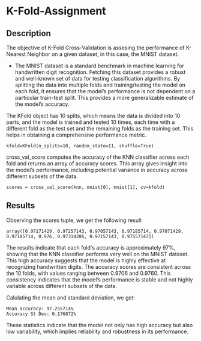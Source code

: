 # K-Fold-Assignment

## Description
The objective of K-Fold Cross-Validation is assesing the performance of K-Nearest Neighbor on a given dataset, in this case, the MNIST dataset. 
* The MNIST dataset is a standard benchmark in machine learning for handwritten digit recognition. Fetching this dataset provides a robust and well-known set of data for testing classification algorithms.
By splitting the data into multiple folds and training/testing the model on each fold, it ensures that the model’s performance is not dependent on a particular train-test split. This provides a more generalizable estimate of the model’s accuracy.

The KFold object has 10 splits, which means the data is divided into 10 parts, and the model is trained and tested 10 times, each time with a different fold as the test set and the remaining folds as the training set. This helps in obtaining a comprehensive performance metric.
```
kfold=KFold(n_splits=10, random_state=11, shuffle=True)
```

cross_val_score computes the accuracy of the KNN classifier across each fold and returns an array of accuracy scores. This array gives insight into the model’s performance, including potential variance in accuracy across different subsets of the data.
```
scores = cross_val_score(knn, mnist[0], mnist[1], cv=kfold)
```

## Results
Observing the scores tuple, we get the following result
```
array([0.97171429, 0.97257143, 0.97057143, 0.97185714, 0.97071429, 0.97185714, 0.976, 0.97314286, 0.97157143, 0.97557143])
```
The results indicate that each fold's accuracy is approximately 97%, showing that the KNN classifier performs very well on the MNIST dataset. This high accuracy suggests that the model is highly effective at recognizing handwritten digits. The accuracy scores are consistent across the 10 folds, with values ranging between 0.9706 and 0.9760. This consistency indicates that the model’s performance is stable and not highly variable across different subsets of the data.

Calulating the mean and standard deviation, we get:
```
Mean accuracy: 97.255714%
Accuracy St Dev: 0.176872%
```
These statistics indicate that the model not only has high accuracy but also low variability, which implies reliability and robustness in its performance.
